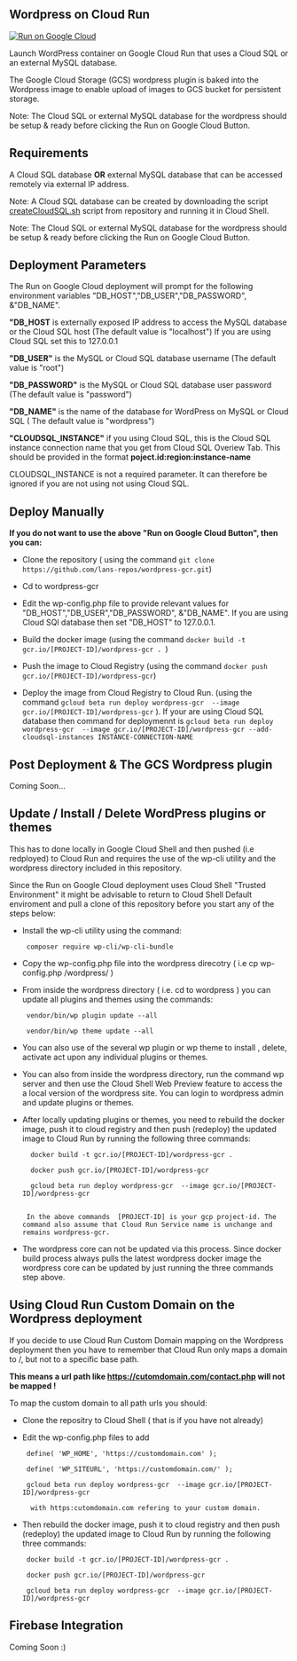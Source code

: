## Wordpress on Cloud Run

[![Run on Google Cloud](https://storage.googleapis.com/cloudrun/button.svg)](https://console.cloud.google.com/cloudshell/editor?shellonly=true&cloudshell_image=gcr.io/cloudrun/button&cloudshell_git_repo=https://github.com/lans-repos/wordpress-gcr.git)

Launch WordPress container on Google Cloud Run that uses a Cloud SQL or an external MySQL database.

The Google Cloud Storage (GCS) wordpress plugin is baked into the Wordpress image to enable upload of images to GCS bucket for persistent storage.

Note: The Cloud SQL or external MySQL database for the wordpress should be setup & ready before clicking the Run on Google Cloud Button.

## Requirements
A Cloud SQL database **OR** external MySQL database that can be accessed remotely via external IP address.

Note: A Cloud SQL database can be created by downloading the script [createCloudSQL.sh](https://github.com/lans-repos/wordpress-gcr/blob/master/createCloudSQL.sh) script from repository and running it in Cloud Shell.

Note: The Cloud SQL or external MySQL database for the wordpress should be setup & ready before clicking the Run on Google Cloud Button.

## Deployment Parameters
The Run on Google Cloud deployment will prompt for the following environment variables "DB_HOST","DB_USER","DB_PASSWORD", &"DB_NAME".
 
**"DB_HOST** is externally exposed IP address to access the MySQL database or the Cloud SQL host (The default value is "localhost")
 If you are using Cloud SQL set this to 127.0.0.1
 
**"DB_USER"** is the MySQL or Cloud SQL  database username (The default value is "root")
 
 **"DB_PASSWORD"** is the MySQL or Cloud SQL database user password (The default value is "password")
 
**"DB_NAME"** is the name of the database for WordPress on MySQL or Cloud SQL ( The default value is "wordpress")
 
 **"CLOUDSQL_INSTANCE"** if you using Cloud SQL, this is the Cloud SQL instance connection name that you get from Cloud SQL Overiew Tab. This should be provided in the  format **poject.id:region:instance-name**

 CLOUDSQL_INSTANCE is not a required parameter. It can therefore be ignored if you are not using not using Cloud SQL.
 
## Deploy Manually
**If you do not want to use the above "Run on Google Cloud Button", then you can:**

 * Clone the repository ( using the command ```git clone https://github.com/lans-repos/wordpress-gcr.git```)
 
 * Cd to wordpress-gcr 
 
 * Edit the wp-config.php file to provide relevant values for  "DB_HOST","DB_USER","DB_PASSWORD", &"DB_NAME". If you are using Cloud SQl    database then set "DB_HOST" to 127.0.0.1.
   
 
 * Build the docker image (using the command ``` docker build -t gcr.io/[PROJECT-ID]/wordpress-gcr .  ```)
 
 * Push the image to Cloud Registry (using the command ``` docker push gcr.io/[PROJECT-ID]/wordpress-gcr ```)
 
 * Deploy the image from Cloud Registry to Cloud Run. (using the command ```gcloud beta run deploy wordpress-gcr  --image gcr.io/[PROJECT-ID]/wordpress-gcr``` ). If your are using Cloud SQL database then command for deploymennt is ```gcloud beta run deploy wordpress-gcr  --image gcr.io/[PROJECT-ID]/wordpress-gcr --add-cloudsql-instances INSTANCE-CONNECTION-NAME```

## Post Deployment & The GCS Wordpress plugin

Coming Soon...

## Update / Install / Delete WordPress plugins or themes

This has to done locally in Google Cloud Shell and then pushed (i.e redployed) to Cloud Run and requires the use of the wp-cli utility and the wordpress directory included in this repository.

Since the Run on Google Cloud deployment uses Cloud Shell "Trusted Environment" it might be advisable to return to Cloud Shell  Default enviroment and pull a clone of this repository before you start any of the steps below:

*  Install the wp-cli utility using the command:

     ``` composer require wp-cli/wp-cli-bundle```

* Copy the wp-config.php  file into the wordpress direcotry ( i.e  cp  wp-config.php   /wordpress/  )   

* From inside the wordpress directory ( i.e. cd to wordpress ) you can update all  plugins and themes using the commands:

    ``` vendor/bin/wp plugin update --all```
    
    ``` vendor/bin/wp theme update --all```
    
* You can also use of the several wp plugin <command> or wp theme <command>  to install , delete, activate act upon any individual plugins or themes.

* You can also from inside the wordpress directory, run the command wp server and then use the Cloud Shell Web Preview feature to access the a local version of the wordpress site. You can login to wordpress admin and update plugins or themes.

* After locally updating plugins or themes, you need to rebuild the docker image, push it to cloud registry and then push (redeploy) the updated image to Cloud Run by running the following three commands:

        docker build -t gcr.io/[PROJECT-ID]/wordpress-gcr .
        
        docker push gcr.io/[PROJECT-ID]/wordpress-gcr

        gcloud beta run deploy wordpress-gcr  --image gcr.io/[PROJECT-ID]/wordpress-gcr
        
    
       In the above commands  [PROJECT-ID] is your gcp project-id. The command also assume that Cloud Run Service name is unchange and remains wordpress-gcr.

* The wordpress core can not be updated via this process. Since docker build process always pulls the latest wordpress docker image the wordpress core can be updated by just running the three commands step above.  

## Using Cloud Run Custom Domain on the Wordpress deployment

If you decide to use Cloud Run Custom Domain mapping on the Wordpress deployment then you have to remember that Cloud Run only maps a  domain to /, but not to a specific base path. 

**This means a url path like https://cutomdomain.com/contact.php  will not be mapped !**

To map the custom domain to all path urls you should:

* Clone the repositry to Cloud Shell ( that is if you have not already)

* Edit the wp-config.php files to add 


       define( 'WP_HOME', 'https://customdomain.com' ); 
        
       define( 'WP_SITEURL', 'https://customdomain.com/' );

       gcloud beta run deploy wordpress-gcr  --image gcr.io/[PROJECT-ID]/wordpress-gcr
        
        with https:cutomdomain.com refering to your custom domain.
 
 
   
 * Then rebuild the docker image, push it to cloud registry and then push (redeploy) the updated image to Cloud Run by running the following three commands:

        docker build -t gcr.io/[PROJECT-ID]/wordpress-gcr .
        
        docker push gcr.io/[PROJECT-ID]/wordpress-gcr

        gcloud beta run deploy wordpress-gcr  --image gcr.io/[PROJECT-ID]/wordpress-gcr
  
## Firebase Integration

Coming Soon :)




